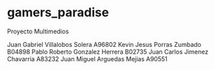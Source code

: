 gamers_paradise
===============

Proyecto Multimedios

Juan Gabriel Villalobos Solera  A96802
Kevin Jesus Porras Zumbado B04898
Pablo Roberto Gonzalez Herrera B02735
Juan Carlos Jimenez Chavarria A83232
Juan Miguel Arguedas Mejias A90551
